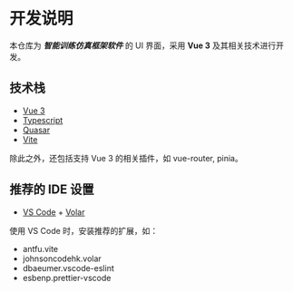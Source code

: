 # 开发说明

本仓库为 **_智能训练仿真框架软件_** 的 UI 界面，采用 **Vue 3** 及其相关技术进行开发。

## 技术栈

- [Vue 3](https://v3.cn.vuejs.org/guide/introduction.html)
- [Typescript](https://www.typescriptlang.org/)
- [Quasar](https://quasar.dev/)
- [Vite](https://cn.vitejs.dev/)

除此之外，还包括支持 Vue 3 的相关插件，如 vue-router, pinia。

## 推荐的 IDE 设置

- [VS Code](https://code.visualstudio.com/) + [Volar](https://marketplace.visualstudio.com/items?itemName=johnsoncodehk.volar)

使用 VS Code 时，安装推荐的扩展，如：

- antfu.vite
- johnsoncodehk.volar
- dbaeumer.vscode-eslint
- esbenp.prettier-vscode
